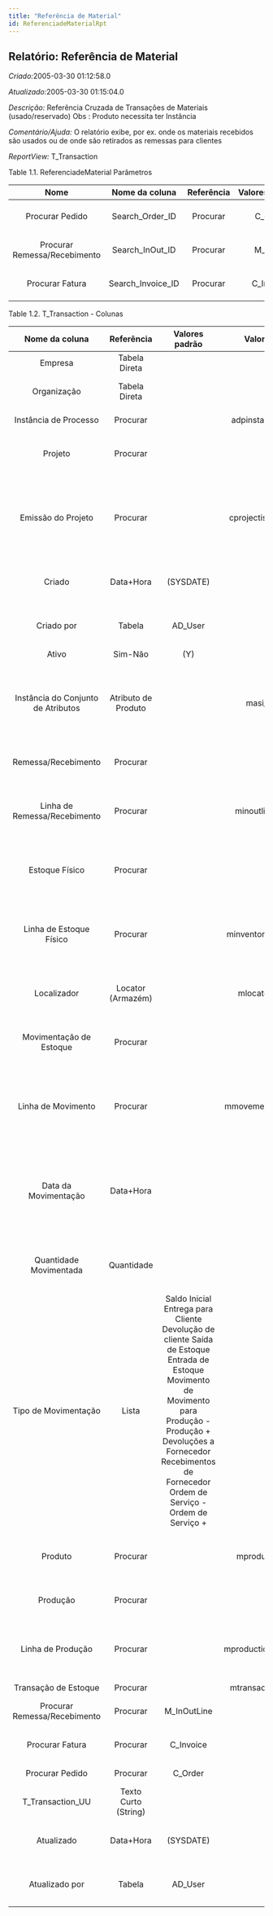 ```yaml
---
title: "Referência de Material"
id: ReferenciadeMaterialRpt
---
```

<div id="d194053e1" class="section chapter">

<div class="titlepage">

<div>

<div>

## Relatório: Referência de Material

</div>

</div>

</div>

<span class="emphasis"> *Criado:*</span>2005-03-30 01:12:58.0

<span class="emphasis">*Atualizado:*</span>2005-03-30 01:15:04.0

<span class="emphasis"> *Descrição:* </span>Referência Cruzada de
Transações de Materiais (usado/reservado) Obs : Produto necessita ter
Instância

<span class="emphasis"> *Comentário/Ajuda:* </span>O relatório exibe,
por ex. onde os materiais recebidos são usados ou de onde são retirados
as remessas para clientes

<span class="emphasis"> *ReportView:* </span>T\_Transaction

<div id="d194053e25" class="table">

<div class="table-title">

Table 1.1. ReferenciadeMaterial
Parâmetros

</div>

<div class="table-contents">

|             Nome             |   Nome da coluna    | Referência | Valores(Padrão) |             Descrição             |            Comentário/Ajuda            |
| :--------------------------: | :-----------------: | :--------: | :-------------: | :-------------------------------: | :------------------------------------: |
|       Procurar Pedido        |  Search\_Order\_ID  |  Procurar  |    C\_Order     |      Identificador de Pedido      | O "Pedido" é um documento de controle. |
| Procurar Remessa/Recebimento |  Search\_InOut\_ID  |  Procurar  |    M\_InOut     | Documento de Remessa de Material  |    Remessa/Recebimento de Material     |
|       Procurar Fatura        | Search\_Invoice\_ID |  Procurar  |   C\_Invoice    | Procura o Identificador de Fatura |         O Documento da Fatura.         |

</div>

</div>

  

<div id="d194053e89" class="table">

<div class="table-title">

Table 1.2. T\_Transaction -
Colunas

</div>

<div class="table-contents">

|           Nome da coluna           |      Referência      |                                                                                                             Valores padrão                                                                                                             |      Valor de restrição       |                Regra de validação                |                    Descrição                    |                                                                  Comentário/Ajuda                                                                  |
| :--------------------------------: | :------------------: | :------------------------------------------------------------------------------------------------------------------------------------------------------------------------------------------------------------------------------------: | :---------------------------: | :----------------------------------------------: | :---------------------------------------------: | :------------------------------------------------------------------------------------------------------------------------------------------------: |
|              Empresa               |    Tabela Direta     |                                                                                                                                                                                                                                        |                               |        AD\_Client.AD\_Client\_ID \< \> 0         |                   (ver acima)                   |                                                                    (ver acima)                                                                     |
|            Organização             |    Tabela Direta     |                                                                                                                                                                                                                                        |                               | (AD\_Org.IsSummary='N' OR AD\_Org.AD\_Org\_ID=0) |                   (ver acima)                   |                                                                    (ver acima)                                                                     |
|       Instância de Processo        |       Procurar       |                                                                                                                                                                                                                                        |   adpinstance\_ttransaction   |                                                  |             Instance of the process             |                                                                                                                                                    |
|              Projeto               |       Procurar       |                                                                                                                                                                                                                                        |                               |                                                  |                Financial Project                |                                     A Project allows you to track and control internal or external activities.                                     |
|         Emissão do Projeto         |       Procurar       |                                                                                                                                                                                                                                        |  cprojectissue\_ttransaction  |                                                  |        Project Issues (Material, Labor)         |              Issues to the project initiated by the "Issue to Project" process. You can issue Receipts, Time and Expenses, or Stock.               |
|               Criado               |      Data+Hora       |                                                                                                               (SYSDATE)                                                                                                                |                               |                                                  |          Date this record was created           |                                         The Created field indicates the date that this record was created.                                         |
|             Criado por             |        Tabela        |                                                                                                                AD\_User                                                                                                                |                               |                                                  |          User who created this records          |                                          The Created By field indicates the user who created this record.                                          |
|               Ativo                |       Sim-Não        |                                                                                                                  (Y)                                                                                                                   |                               |                                                  |                   (ver acima)                   |                                                                    (ver acima)                                                                     |
| Instância do Conjunto de Atributos | Atributo de Produto  |                                                                                                                                                                                                                                        |      masi\_ttransaction       |                                                  |         Product Attribute Set Instance          |                  The values of the actual Product Attribute Instances. The product level attributes are defined on Product level.                  |
|        Remessa/Recebimento         |       Procurar       |                                                                                                                                                                                                                                        |                               |                                                  |           Material Shipment Document            |                                                          The Material Shipment / Receipt                                                           |
|    Linha de Remessa/Recebimento    |       Procurar       |                                                                                                                                                                                                                                        |   minoutline\_ttransaction    |                                                  |      Line on Shipment or Receipt document       |                                  The Shipment/Receipt Line indicates a unique line in a Shipment/Receipt document                                  |
|           Estoque Físico           |       Procurar       |                                                                                                                                                                                                                                        |                               |                                                  |       Parameters for a Physical Inventory       |                                   The Physical Inventory indicates a unique parameters for a physical inventory.                                   |
|      Linha de Estoque Físico       |       Procurar       |                                                                                                                                                                                                                                        | minventoryline\_ttransaction  |                                                  |      Unique line in an Inventory document       |                       The Physical Inventory Line indicates the inventory document line (if applicable) for this transaction                       |
|            Localizador             |  Locator (Armazém)   |                                                                                                                                                                                                                                        |    mlocator\_ttransaction     |                                                  |                Warehouse Locator                |                                          The Locator indicates where in a Warehouse a product is located.                                          |
|      Movimentação de Estoque       |       Procurar       |                                                                                                                                                                                                                                        |                               |                                                  |              Movement of Inventory              |                                       The Inventory Movement uniquely identifies a group of movement lines.                                        |
|         Linha de Movimento         |       Procurar       |                                                                                                                                                                                                                                        |  mmovementline\_ttransaction  |                                                  |          Inventory Move document Line           |                       The Movement Line indicates the inventory movement document line (if applicable) for this transaction                        |
|        Data da Movimentação        |      Data+Hora       |                                                                                                                                                                                                                                        |                               |                                                  | Date a product was moved in or out of inventory | The Movement Date indicates the date that a product moved in or out of inventory. This is the result of a shipment, receipt or inventory movement. |
|       Quantidade Movimentada       |      Quantidade      |                                                                                                                                                                                                                                        |                               |                                                  |          Quantity of a product moved.           |                                   The Movement Quantity indicates the quantity of a product that has been moved.                                   |
|        Tipo de Movimentação        |        Lista         | Saldo Inicial Entrega para Cliente Devolução de cliente Saída de Estoque Entrada de Estoque Movimento de Movimento para Produção - Produção + Devoluções a Fornecedor Recebimentos de Fornecedor Ordem de Serviço - Ordem de Serviço + |                               |                                                  |         Method of moving the inventory          |                                   The Movement Type indicates the type of movement (in, out, to production, etc)                                   |
|              Produto               |       Procurar       |                                                                                                                                                                                                                                        |    mproduct\_ttransaction     |                                                  |             Product, Service, Item              |                                     Identifies an item which is either purchased or sold in this organization.                                     |
|              Produção              |       Procurar       |                                                                                                                                                                                                                                        |                               |                                                  |          Plan for producing a product           |                                                The Production uniquely identifies a Production Plan                                                |
|         Linha de Produção          |       Procurar       |                                                                                                                                                                                                                                        | mproductionline\_ttransaction |                                                  |     Document Line representing a production     |                          The Production Line indicates the production document line (if applicable) for this transaction                           |
|        Transação de Estoque        |       Procurar       |                                                                                                                                                                                                                                        |  mtransaction\_ttransaction   |                                                  |                                                 |                                                                                                                                                    |
|    Procurar Remessa/Recebimento    |       Procurar       |                                                                                                              M\_InOutLine                                                                                                              |                               |                                                  |           Material Shipment Document            |                                                          The Material Shipment / Receipt                                                           |
|          Procurar Fatura           |       Procurar       |                                                                                                               C\_Invoice                                                                                                               |                               |                                                  |            Search Invoice Identifier            |                                                               The Invoice Document.                                                                |
|          Procurar Pedido           |       Procurar       |                                                                                                                C\_Order                                                                                                                |                               |                                                  |                Order Identifier                 |                                                            Order is a control document.                                                            |
|         T\_Transaction\_UU         | Texto Curto (String) |                                                                                                                                                                                                                                        |                               |                                                  |                                                 |                                                                                                                                                    |
|             Atualizado             |      Data+Hora       |                                                                                                               (SYSDATE)                                                                                                                |                               |                                                  |          Date this record was updated           |                                         The Updated field indicates the date that this record was updated.                                         |
|           Atualizado por           |        Tabela        |                                                                                                                AD\_User                                                                                                                |                               |                                                  |          User who updated this records          |                                          The Updated By field indicates the user who updated this record.                                          |

</div>

</div>

  

</div>
